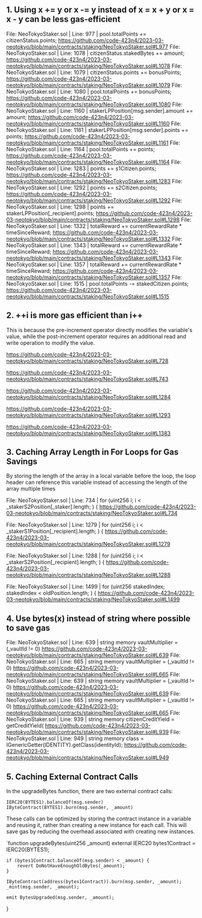 ## 1. Using x += y or x -= y instead of x = x + y or x = x - y can be less gas-efficient

File: NeoTokyoStaker.sol | Line: 977 | pool.totalPoints += citizenStatus.points;
https://github.com/code-423n4/2023-03-neotokyo/blob/main/contracts/staking/NeoTokyoStaker.sol#L977
File: NeoTokyoStaker.sol | Line: 1078 | citizenStatus.stakedBytes += amount;
https://github.com/code-423n4/2023-03-neotokyo/blob/main/contracts/staking/NeoTokyoStaker.sol#L1078
File: NeoTokyoStaker.sol | Line: 1079 | citizenStatus.points += bonusPoints;
https://github.com/code-423n4/2023-03-neotokyo/blob/main/contracts/staking/NeoTokyoStaker.sol#L1079
File: NeoTokyoStaker.sol | Line: 1080 | pool.totalPoints += bonusPoints;
https://github.com/code-423n4/2023-03-neotokyo/blob/main/contracts/staking/NeoTokyoStaker.sol#L1080
File: NeoTokyoStaker.sol | Line: 1160 | stakerLPPosition[msg.sender].amount += amount;
https://github.com/code-423n4/2023-03-neotokyo/blob/main/contracts/staking/NeoTokyoStaker.sol#L1160
File: NeoTokyoStaker.sol | Line: 1161 | stakerLPPosition[msg.sender].points += points;
https://github.com/code-423n4/2023-03-neotokyo/blob/main/contracts/staking/NeoTokyoStaker.sol#L1161
File: NeoTokyoStaker.sol | Line: 1164 | pool.totalPoints += points;
https://github.com/code-423n4/2023-03-neotokyo/blob/main/contracts/staking/NeoTokyoStaker.sol#L1164
File: NeoTokyoStaker.sol | Line: 1283 | points += s1Citizen.points;
https://github.com/code-423n4/2023-03-neotokyo/blob/main/contracts/staking/NeoTokyoStaker.sol#L1283
File: NeoTokyoStaker.sol | Line: 1292 | points += s2Citizen.points;
https://github.com/code-423n4/2023-03-neotokyo/blob/main/contracts/staking/NeoTokyoStaker.sol#L1292
File: NeoTokyoStaker.sol | Line: 1298 | points += stakerLPPosition[_recipient].points;
https://github.com/code-423n4/2023-03-neotokyo/blob/main/contracts/staking/NeoTokyoStaker.sol#L1298
File: NeoTokyoStaker.sol | Line: 1332 | totalReward += currentRewardRate * timeSinceReward;
https://github.com/code-423n4/2023-03-neotokyo/blob/main/contracts/staking/NeoTokyoStaker.sol#L1332
File: NeoTokyoStaker.sol | Line: 1343 | totalReward += currentRewardRate * timeSinceReward;
https://github.com/code-423n4/2023-03-neotokyo/blob/main/contracts/staking/NeoTokyoStaker.sol#L1343
File: NeoTokyoStaker.sol | Line: 1357 | totalReward += currentRewardRate * timeSinceReward;
https://github.com/code-423n4/2023-03-neotokyo/blob/main/contracts/staking/NeoTokyoStaker.sol#L1357
File: NeoTokyoStaker.sol | Line: 1515 | pool.totalPoints -= stakedCitizen.points;
https://github.com/code-423n4/2023-03-neotokyo/blob/main/contracts/staking/NeoTokyoStaker.sol#L1515


## 2. ++i is more gas efficient than i++

This is because the pre-increment operator directly modifies the variable's value, while the post-increment operator requires an additional read and write operation to modify the value.

https://github.com/code-423n4/2023-03-neotokyo/blob/main/contracts/staking/NeoTokyoStaker.sol#L728

https://github.com/code-423n4/2023-03-neotokyo/blob/main/contracts/staking/NeoTokyoStaker.sol#L743

https://github.com/code-423n4/2023-03-neotokyo/blob/main/contracts/staking/NeoTokyoStaker.sol#L1284

https://github.com/code-423n4/2023-03-neotokyo/blob/main/contracts/staking/NeoTokyoStaker.sol#L1293

https://github.com/code-423n4/2023-03-neotokyo/blob/main/contracts/staking/NeoTokyoStaker.sol#L1383

## 3. Caching Array Length in For Loops for Gas Savings

By storing the length of the array in a local variable before the loop, the loop header can reference this variable instead of accessing the length of the array multiple times


File: NeoTokyoStaker.sol | Line: 734 | for (uint256 i; i < _stakerS2Position[_staker].length; ) {
https://github.com/code-423n4/2023-03-neotokyo/blob/main/contracts/staking/NeoTokyoStaker.sol#L734

File: NeoTokyoStaker.sol | Line: 1279 | for (uint256 i; i < _stakerS1Position[_recipient].length; ) {
https://github.com/code-423n4/2023-03-neotokyo/blob/main/contracts/staking/NeoTokyoStaker.sol#L1279

File: NeoTokyoStaker.sol | Line: 1288 | for (uint256 i; i < _stakerS2Position[_recipient].length; ) {
https://github.com/code-423n4/2023-03-neotokyo/blob/main/contracts/staking/NeoTokyoStaker.sol#L1288

File: NeoTokyoStaker.sol | Line: 1499 | for (uint256 stakedIndex; stakedIndex < oldPosition.length; ) {
https://github.com/code-423n4/2023-03-neotokyo/blob/main/contracts/staking/NeoTokyoStaker.sol#L1499

## 4. Use bytes(x) instead of string where possible to save gas

File: NeoTokyoStaker.sol | Line: 639 | string memory vaultMultiplier = (_vaultId != 0)
https://github.com/code-423n4/2023-03-neotokyo/blob/main/contracts/staking/NeoTokyoStaker.sol#L639
File: NeoTokyoStaker.sol | Line: 665 | string memory vaultMultiplier = (_vaultId != 0)
https://github.com/code-423n4/2023-03-neotokyo/blob/main/contracts/staking/NeoTokyoStaker.sol#L665
File: NeoTokyoStaker.sol | Line: 639 | string memory vaultMultiplier = (_vaultId != 0)
https://github.com/code-423n4/2023-03-neotokyo/blob/main/contracts/staking/NeoTokyoStaker.sol#L639
File: NeoTokyoStaker.sol | Line: 665 | string memory vaultMultiplier = (_vaultId != 0)
https://github.com/code-423n4/2023-03-neotokyo/blob/main/contracts/staking/NeoTokyoStaker.sol#L665
File: NeoTokyoStaker.sol | Line: 939 | string memory citizenCreditYield = getCreditYield(
https://github.com/code-423n4/2023-03-neotokyo/blob/main/contracts/staking/NeoTokyoStaker.sol#L939
File: NeoTokyoStaker.sol | Line: 949 | string memory class = IGenericGetter(IDENTITY).getClass(identityId);
https://github.com/code-423n4/2023-03-neotokyo/blob/main/contracts/staking/NeoTokyoStaker.sol#L949

## 5. Caching External Contract Calls

In the upgradeBytes function, there are two external contract calls:

`IERC20(BYTES1).balanceOf(msg.sender)`
`IByteContract(BYTES1).burn(msg.sender, _amount)`

These calls can be optimized by storing the contract instance in a variable and reusing it, rather than creating a new instance for each call. This will save gas by reducing the overhead associated with creating new instances.

`function upgradeBytes(uint256 _amount) external
    IERC20 bytes1Contract = IERC20(BYTES1);
    
    if (bytes1Contract.balanceOf(msg.sender) < _amount) {
        revert DoNotHaveEnoughOldBytes(_amount);
    }
    
    IByteContract(address(bytes1Contract)).burn(msg.sender, _amount);
    _mint(msg.sender, _amount);

    emit BytesUpgraded(msg.sender, _amount);
}














